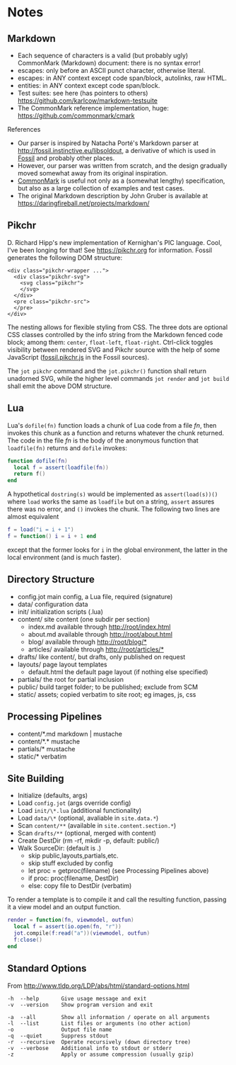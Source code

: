 # Notes

## Markdown

- Each sequence of characters is a valid (but probably ugly)
  CommonMark (Markdown) document: there is no syntax error!
- escapes: only before an ASCII punct character, otherwise literal.
- escapes: in ANY context except code span/block, autolinks, raw HTML.
- entities: in ANY context except code span/block.
- Test suites: see here (has pointers to others)
  <https://github.com/karlcow/markdown-testsuite>
- The CommonMark reference implementation, huge:
  <https://github.com/commonmark/cmark>

References

- Our parser is inspired by Natacha Porté's Markdown parser
  at <http://fossil.instinctive.eu/libsoldout>, a derivative of
  which is used in [Fossil](https://fossil-scm.org) and probably
  other places.
- However, our parser was written from scratch, and the design
  gradually moved somewhat away from its original inspiration.
- [CommonMark](https://commonmark.org) is useful not only
  as a (somewhat lengthy) specification, but also as a
  large collection of examples and test cases.
- The original Markdown description by John Gruber is
  available at <https://daringfireball.net/projects/markdown/>


## Pikchr

D. Richard Hipp's new implementation of Kernighan's PIC language.
Cool, I've been longing for that! See <https://pikchr.org> for
information. Fossil generates the following DOM structure:

    <div class="pikchr-wrapper ...">
      <div class="pikchr-svg">
        <svg class="pikchr">
        </svg>
      </div>
      <pre class="pikchr-src">
      </pre>
    </div>

The nesting allows for flexible styling from CSS. The three
dots are optional CSS classes controlled by the info string
from the Markdown fenced code block; among them: `center`,
`float-left`, `float-right`. Ctrl-click toggles visibility
between rendered SVG and Pikchr source with the help of some
JavaScript ([fossil.pikchr.js] in the Fossil sources).

The `jot pikchr` command and the `jot.pikchr()` function shall
return unadorned SVG, while the higher level commands `jot render`
and `jot build` shall emit the above DOM structure.

[fossil.pikchr.js]: https://fossil-scm.org/home/file?name=src/fossil.pikchr.js


## Lua

Lua's `dofile(fn)` function loads a chunk of Lua code from a file
*fn*, then invokes this chunk as a function and returns whatever
the chunk returned. The code in the file *fn* is the body of the
anonymous function that `loadfile(fn)` returns and `dofile` invokes:

``` Lua
function dofile(fn)
  local f = assert(loadfile(fn))
  return f()
end
```

A hypothetical `dostring(s)` would be implemented as `assert(load(s))()`
where `load` works the same as `loadfile` but on a string, `assert`
assures there was no error, and `()` invokes the chunk. The following
two lines are almost equivalent

``` Lua
f = load("i = i + 1")
f = function() i = i + 1 end
```

except that the former looks for `i` in the global environment,
the latter in the local environment (and is much faster).


## Directory Structure

- config.jot       main config, a Lua file, required (signature)
- data/            configuration data
- init/            initialization scripts (.lua)
- content/         site content (one subdir per section)
  - index.md       available through <http://root/index.html>
  - about.md       available through <http://root/about.html>
  - blog/          available through <http://root/blog/*>
  - articles/      available through <http://root/articles/*>
- drafts/          like content/, but drafts, only published on request
- layouts/         page layout templates
  - default.html   the default page layout (if nothing else specified)
- partials/        the root for partial inclusion
- public/          build target folder; to be published; exclude from SCM
- static/          assets; copied verbatim to site root; eg images, js, css


## Processing Pipelines

- content/\*.md    markdown | mustache
- content/\*.\*    mustache
- partials/\*      mustache
- static/\*        verbatim


## Site Building

- Initialize (defaults, args)
- Load `config.jot`   (args override config)
- Load `init/\*.lua`  (additional functionality)
- Load `data/\*`      (optional, avaliable in `site.data.*`)
- Scan `content/**`   (available in `site.content.section.*`)
- Scan `drafts/**`    (optional, merged with content)
- Create DestDir      (rm -rf, mkdir -p, default: public/)
- Walk SourceDir:     (default is .)
  - skip public,layouts,partials,etc.
  - skip stuff excluded by config
  - let proc = getproc(filename)  (see Processing Pipelines above)
  - if proc: proc(filename, DestDir)
  - else: copy file to DestDir (verbatim)

To render a template is to compile it and call the resulting function,
passing it a view model and an output function.

```Lua
render = function(fn, viewmodel, outfun)
  local f = assert(io.open(fn, "r"))
  jot.compile(f:read("a"))(viewmodel, outfun)
  f:close()
end
```


## Standard Options

From <http://www.tldp.org/LDP/abs/html/standard-options.html>

```text
-h  --help       Give usage message and exit
-v  --version    Show program version and exit

-a  --all        Show all information / operate on all arguments
-l  --list       List files or arguments (no other action)
-o               Output file name
-q  --quiet      Suppress stdout
-r  --recursive  Operate recursively (down directory tree)
-v  --verbose    Additional info to stdout or stderr
-z               Apply or assume compression (usually gzip)
```
